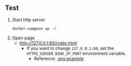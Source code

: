 ## Test
1. Start http server
    ```sh
    docker-compose up -d
    ```
1. Open page
    - http://127.0.0.1:80/index.html
        - If you want to change `127.0.0.1:80`, set the `HTTPD_SERVER_BIND_IP_PORT` environment variable.
            - Reference: [.env.example](.env.example)
